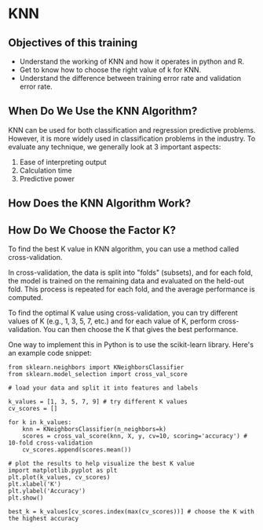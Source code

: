 # KNN

## Objectives of this training
- Understand the working of KNN and how it operates in python and R.
- Get to know how to choose the right value of k for KNN.
- Understand the difference between training error rate and validation error rate.

## When Do We Use the KNN Algorithm?
KNN can be used for both classification and regression predictive problems. However, it is more widely used in classification problems in the industry. To evaluate any technique, we generally look at 3 important aspects:

1. Ease of interpreting output
2. Calculation time
3. Predictive power


## How Does the KNN Algorithm Work?

## How Do We Choose the Factor K?

To find the best K value in KNN algorithm, you can use a method called cross-validation.

In cross-validation, the data is split into "folds" (subsets), and for each fold, the model is trained on the remaining data and evaluated on the held-out fold. This process is repeated for each fold, and the average performance is computed.

To find the optimal K value using cross-validation, you can try different values of K (e.g., 1, 3, 5, 7, etc.) and for each value of K, perform cross-validation. You can then choose the K that gives the best performance.

One way to implement this in Python is to use the scikit-learn library. Here's an example code snippet:
```
from sklearn.neighbors import KNeighborsClassifier
from sklearn.model_selection import cross_val_score

# load your data and split it into features and labels

k_values = [1, 3, 5, 7, 9] # try different K values
cv_scores = []

for k in k_values:
    knn = KNeighborsClassifier(n_neighbors=k)
    scores = cross_val_score(knn, X, y, cv=10, scoring='accuracy') # 10-fold cross-validation
    cv_scores.append(scores.mean())

# plot the results to help visualize the best K value
import matplotlib.pyplot as plt
plt.plot(k_values, cv_scores)
plt.xlabel('K')
plt.ylabel('Accuracy')
plt.show()

best_k = k_values[cv_scores.index(max(cv_scores))] # choose the K with the highest accuracy
```
